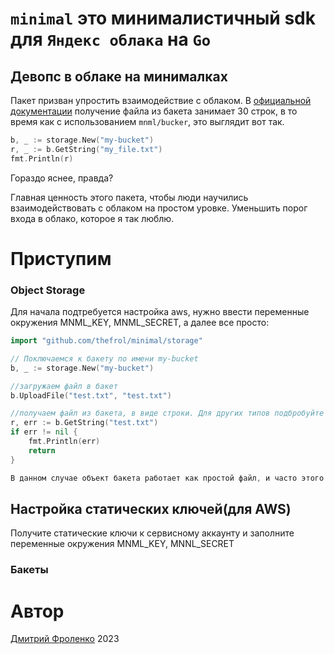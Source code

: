 # `minimal` это минималистичный sdk для `Яндекс облака` на `Go`
Девопс в облаке на минималках
----

Пакет призван упростить взаимодействие с облаком. В [официальной документации](https://cloud.yandex.ru/docs/storage/tools/aws-sdk-go) получение файла из бакета занимает 30 строк, в то время как с использованием `mnml/bucker`, это выглядит вот так. 

```go
b, _ := storage.New("my-bucket")
r, _ := b.GetString("my_file.txt")
fmt.Println(r)
```

Гораздо яснее, правда?

Главная ценность этого пакета, чтобы люди научились взаимодействовать с облаком на простом уровке. Уменьшить порог входа в облако, которое я так люблю.

# Приступим

### Object Storage

Для начала подтребуется настройка aws, нужно ввести переменные окружения MNML_KEY, MNML_SECRET, а далее все просто:

```go
import "github.com/thefrol/minimal/storage"

// Поключаемся к бакету по имени my-bucket
b, _ := storage.New("my-bucket")

//загружаем файл в бакет
b.UploadFile("test.txt", "test.txt")

//получаем файл из бакета, в виде строки. Для других типов подбробуйте функции вида Get...()
r, err := b.GetString("test.txt")
if err != nil {
	fmt.Println(err)
	return
}

В данном случае объект бакета работает как простой файл, и часто этого достаточно. 

```

## Настройка статических ключей(для AWS)

Получите статические ключи к сервисному аккаунту и заполните переменные окружения MNML_KEY, MNNL_SECRET

### Бакеты

# Автор 

[Дмитрий Фроленко](https://github.com/thefrol) 2023
